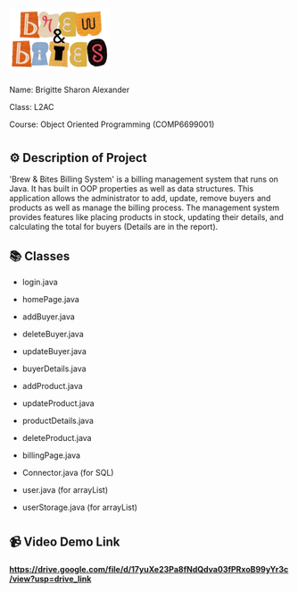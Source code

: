 # <img src="images/logonew2.png" width="180">

Name: Brigitte Sharon Alexander

Class: L2AC

Course: Object Oriented Programming (COMP6699001)

#

## ⚙️ Description of Project
'Brew & Bites Billing System' is a billing management system that runs on Java. It has built in OOP properties as well as data structures. This application allows the administrator to add, update, remove buyers and products as well as manage the billing process. The management system provides features like placing products in stock, updating their details, and calculating the total for buyers (Details are in the report).

## 📚 Classes
- login.java
- homePage.java
- addBuyer.java
- deleteBuyer.java
- updateBuyer.java
- buyerDetails.java
- addProduct.java
- updateProduct.java
- productDetails.java 
- deleteProduct.java
- billingPage.java

- Connector.java (for SQL)
- user.java (for arrayList)
- userStorage.java (for arrayList)

#

## 📹 Video Demo Link
#### https://drive.google.com/file/d/17yuXe23Pa8fNdQdva03fPRxoB99yYr3c/view?usp=drive_link
